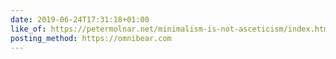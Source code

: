 ```yaml
---
date: 2019-06-24T17:31:18+01:00
like_of: https://petermolnar.net/minimalism-is-not-asceticism/index.html
posting_method: https://omnibear.com
---
```

